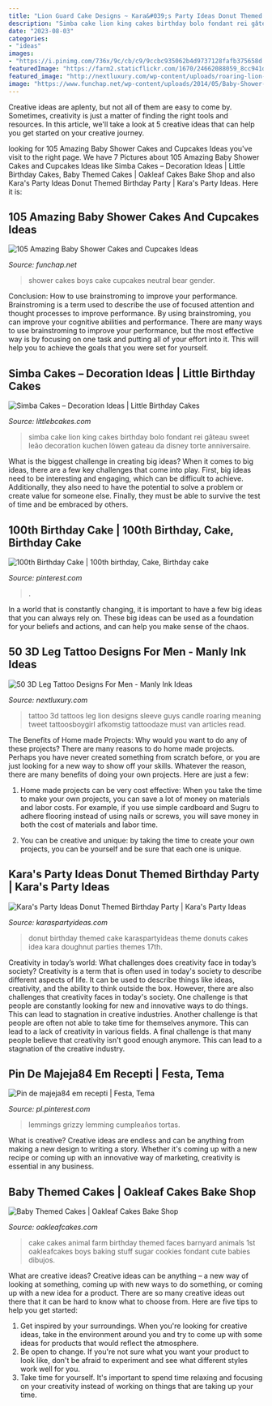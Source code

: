 ```yaml
---
title: "Lion Guard Cake Designs ~ Kara&#039;s Party Ideas Donut Themed Birthday Party"
description: "Simba cake lion king cakes birthday bolo fondant rei gâteau sweet leão decoration kuchen löwen gateau da disney torte anniversaire"
date: "2023-08-03"
categories:
- "ideas"
images:
- "https://i.pinimg.com/736x/9c/cb/c9/9ccbc935062b4d9737128fafb375658d.jpg"
featuredImage: "https://farm2.staticflickr.com/1670/24662088059_8cc941d107_b.jpg"
featured_image: "http://nextluxury.com/wp-content/uploads/roaring-lion-with-candle-guys-3d-leg-sleeve-tattoos.jpg"
image: "https://www.funchap.net/wp-content/uploads/2014/05/Baby-Shower-Cakes-for-Boys-Ideas.jpg"
---
```



Creative ideas are aplenty, but not all of them are easy to come by. Sometimes, creativity is just a matter of finding the right tools and resources. In this article, we'll take a look at 5 creative ideas that can help you get started on your creative journey.

	

		
looking for 105 Amazing Baby Shower Cakes and Cupcakes Ideas you've visit to the right page. We have 7 Pictures about 105 Amazing Baby Shower Cakes and Cupcakes Ideas like Simba Cakes – Decoration Ideas | Little Birthday Cakes, Baby Themed Cakes | Oakleaf Cakes Bake Shop and also Kara&#039;s Party Ideas Donut Themed Birthday Party | Kara&#039;s Party Ideas. Here it is:
		
    
## 105 Amazing Baby Shower Cakes And Cupcakes Ideas

<img loading=lazy src="https://www.funchap.net/wp-content/uploads/2014/05/Baby-Shower-Cakes-for-Boys-Ideas.jpg" onerror="this.onerror=null;this.src='https://tse3.mm.bing.net/th?id=OIP.MRKfODHxcOL4g0vzRabdZAHaJ4&amp;pid=15.1';" alt="105 Amazing Baby Shower Cakes and Cupcakes Ideas">

_Source: funchap.net_

>shower cakes boys cake cupcakes neutral bear gender. 

	

Conclusion: How to use brainstroming to improve your performance.
Brainstroming is a term used to describe the use of focused attention and thought processes to improve performance. By using brainstroming, you can improve your cognitive abilities and performance. There are many ways to use brainstroming to improve your performance, but the most effective way is by focusing on one task and putting all of your effort into it. This will help you to achieve the goals that you were set for yourself.

    
## Simba Cakes – Decoration Ideas | Little Birthday Cakes

<img loading=lazy src="http://www.littlebcakes.com/wp-content/uploads/2014/02/Simba-Cake.jpg" onerror="this.onerror=null;this.src='https://tse1.mm.bing.net/th?id=OIP.cZJWz1xq_Zb78Pke_QA6vQHaJ4&amp;pid=15.1';" alt="Simba Cakes – Decoration Ideas | Little Birthday Cakes">

_Source: littlebcakes.com_

>simba cake lion king cakes birthday bolo fondant rei gâteau sweet leão decoration kuchen löwen gateau da disney torte anniversaire. 

	

What is the biggest challenge in creating big ideas?
When it comes to big ideas, there are a few key challenges that come into play. First, big ideas need to be interesting and engaging, which can be difficult to achieve. Additionally, they also need to have the potential to solve a problem or create value for someone else. Finally, they must be able to survive the test of time and be embraced by others.

    
## 100th Birthday Cake | 100th Birthday, Cake, Birthday Cake

<img loading=lazy src="https://i.pinimg.com/736x/04/a8/00/04a8000ceb01f8cd9155a5ace2f4032e.jpg" onerror="this.onerror=null;this.src='https://tse2.mm.bing.net/th?id=OIP.tiqRXG8TpB52EF63Uvii3gHaJ3&amp;pid=15.1';" alt="100th Birthday Cake | 100th birthday, Cake, Birthday cake">

_Source: pinterest.com_

>. 

	

In a world that is constantly changing, it is important to have a few big ideas that you can always rely on. These big ideas can be used as a foundation for your beliefs and actions, and can help you make sense of the chaos.

    
## 50 3D Leg Tattoo Designs For Men - Manly Ink Ideas

<img loading=lazy src="http://nextluxury.com/wp-content/uploads/roaring-lion-with-candle-guys-3d-leg-sleeve-tattoos.jpg" onerror="this.onerror=null;this.src='https://tse4.mm.bing.net/th?id=OIP.jcyoKsAPU1s8vB_Z4VWlxwHaHa&amp;pid=15.1';" alt="50 3D Leg Tattoo Designs For Men - Manly Ink Ideas">

_Source: nextluxury.com_

>tattoo 3d tattoos leg lion designs sleeve guys candle roaring meaning tweet tattoosboygirl afkomstig tattoodaze must van articles read. 

	

The Benefits of Home made Projects: Why would you want to do any of these projects?
There are many reasons to do home made projects. Perhaps you have never created something from scratch before, or you are just looking for a new way to show off your skills. Whatever the reason, there are many benefits of doing your own projects. Here are just a few: 
1. Home made projects can be very cost effective: When you take the time to make your own projects, you can save a lot of money on materials and labor costs. For example, if you use simple cardboard and Sugru to adhere flooring instead of using nails or screws, you will save money in both the cost of materials and labor time. 

2. You can be creative and unique: by taking the time to create your own projects, you can be yourself and be sure that each one is unique.

    
## Kara&#039;s Party Ideas Donut Themed Birthday Party | Kara&#039;s Party Ideas

<img loading=lazy src="https://karaspartyideas.com/wp-content/uploads/2016/03/Donut-Themed-Birthday-Party-via-Karas-Party-Ideas-KarasPartyIdeas.com7_.jpg" onerror="this.onerror=null;this.src='https://tse1.mm.bing.net/th?id=OIP.J-M5WcZdJ1_nYgjO48JaEAHaLH&amp;pid=15.1';" alt="Kara&#039;s Party Ideas Donut Themed Birthday Party | Kara&#039;s Party Ideas">

_Source: karaspartyideas.com_

>donut birthday themed cake karaspartyideas theme donuts cakes idea kara doughnut parties themes 17th. 

	

Creativity in today’s world: What challenges does creativity face in today’s society?
Creativity is a term that is often used in today's society to describe different aspects of life. It can be used to describe things like ideas, creativity, and the ability to think outside the box. However, there are also challenges that creativity faces in today's society. One challenge is that people are constantly looking for new and innovative ways to do things. This can lead to stagnation in creative industries. Another challenge is that people are often not able to take time for themselves anymore. This can lead to a lack of creativity in various fields. A final challenge is that many people believe that creativity isn't good enough anymore. This can lead to a stagnation of the creative industry.

    
## Pin De Majeja84 Em Recepti | Festa, Tema

<img loading=lazy src="https://i.pinimg.com/736x/9c/cb/c9/9ccbc935062b4d9737128fafb375658d.jpg" onerror="this.onerror=null;this.src='https://tse3.mm.bing.net/th?id=OIP.A5RKV4fZL2lJq2siHu56ywHaJQ&amp;pid=15.1';" alt="Pin de majeja84 em recepti | Festa, Tema">

_Source: pl.pinterest.com_

>lemmings grizzy lemming cumpleaños tortas. 

	

What is creative?
Creative ideas are endless and can be anything from making a new design to writing a story. Whether it's coming up with a new recipe or coming up with an innovative way of marketing, creativity is essential in any business.

    
## Baby Themed Cakes | Oakleaf Cakes Bake Shop

<img loading=lazy src="https://farm2.staticflickr.com/1670/24662088059_8cc941d107_b.jpg" onerror="this.onerror=null;this.src='https://tse3.mm.bing.net/th?id=OIP.xTOa1xHppWqJPPsTwpQLNAHaLG&amp;pid=15.1';" alt="Baby Themed Cakes | Oakleaf Cakes Bake Shop">

_Source: oakleafcakes.com_

>cake cakes animal farm birthday themed faces barnyard animals 1st oakleafcakes boys baking stuff sugar cookies fondant cute babies dibujos. 

	

What are creative ideas?
Creative ideas can be anything – a new way of looking at something, coming up with new ways to do something, or coming up with a new idea for a product. There are so many creative ideas out there that it can be hard to know what to choose from. Here are five tips to help you get started: 
1) Get inspired by your surroundings. When you're looking for creative ideas, take in the environment around you and try to come up with some ideas for products that would reflect the atmosphere. 
2) Be open to change. If you're not sure what you want your product to look like, don't be afraid to experiment and see what different styles work well for you. 
3) Take time for yourself. It's important to spend time relaxing and focusing on your creativity instead of working on things that are taking up your time.

